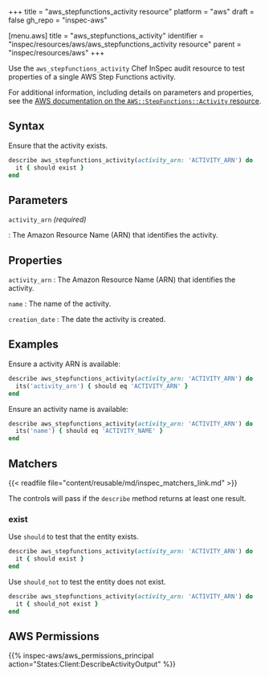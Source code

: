 +++
title = "aws_stepfunctions_activity resource"
platform = "aws"
draft = false
gh_repo = "inspec-aws"

[menu.aws]
title = "aws_stepfunctions_activity"
identifier = "inspec/resources/aws/aws_stepfunctions_activity resource"
parent = "inspec/resources/aws"
+++

Use the `aws_stepfunctions_activity` Chef InSpec audit resource to test properties of a single AWS Step Functions activity.

For additional information, including details on parameters and properties, see the [AWS documentation on the `AWS::StepFunctions::Activity` resource](https://docs.aws.amazon.com/AWSCloudFormation/latest/UserGuide/aws-resource-stepfunctions-activity.html).

## Syntax

Ensure that the activity exists.

```ruby
describe aws_stepfunctions_activity(activity_arn: 'ACTIVITY_ARN') do
  it { should exist }
end
```

## Parameters

`activity_arn` _(required)_

: The Amazon Resource Name (ARN) that identifies the activity.

## Properties

`activity_arn`
: The Amazon Resource Name (ARN) that identifies the activity.

`name`
: The name of the activity.

`creation_date`
: The date the activity is created.

## Examples

Ensure a activity ARN is available:

```ruby
describe aws_stepfunctions_activity(activity_arn: 'ACTIVITY_ARN') do
  its('activity_arn') { should eq 'ACTIVITY_ARN' }
end
```

Ensure an activity name is available:

```ruby
describe aws_stepfunctions_activity(activity_arn: 'ACTIVITY_ARN') do
  its('name') { should eq 'ACTIVITY_NAME' }
end
```

## Matchers

{{< readfile file="content/reusable/md/inspec_matchers_link.md" >}}

The controls will pass if the `describe` method returns at least one result.

### exist

Use `should` to test that the entity exists.

```ruby
describe aws_stepfunctions_activity(activity_arn: 'ACTIVITY_ARN') do
  it { should exist }
end
```

Use `should_not` to test the entity does not exist.

```ruby
describe aws_stepfunctions_activity(activity_arn: 'ACTIVITY_ARN') do
  it { should_not exist }
end
```

## AWS Permissions

{{% inspec-aws/aws_permissions_principal action="States:Client:DescribeActivityOutput" %}}
